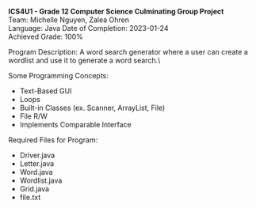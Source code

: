 **ICS4U1 - Grade 12 Computer Science Culminating Group Project**\
Team: Michelle Nguyen, Zalea Ohren\
Language: Java
Date of Completion: 2023-01-24\
Achieved Grade: 100%

Program Description: A word search generator where a user can create a wordlist and use it to generate a word search.\

Some Programming Concepts:
- Text-Based GUI
- Loops
- Built-in Classes (ex. Scanner, ArrayList, File)
- File R/W
- Implements Comparable Interface

Required Files for Program:
- Driver.java
- Letter.java
- Word.java
- Wordlist.java
- Grid.java
- file.txt
